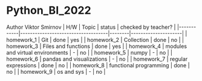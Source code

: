 # Python_BI_2022
Author Viktor Smirnov
| H/W        | Topic                              | status | checked by teacher? |
|------------|------------------------------------|--------|---------------------|
| homework_1 | Git                                | done   | yes |
| homework_2 | Collection                         | done   | no | 
| homework_3 | Files and functions                | done   | yes | 
| homework_4 | modules and virtual environments   | -      | no  | 
| homework_5 | numpy                              | -      | no | 
| homework_6 | pandas and visualizations          | -      | no | 
| homework_7 | regular expressions                | done   | no | 
| homework_8 | functional programming             | done   | no | 
| homework_9 | os and sys                         | -      | no | 
